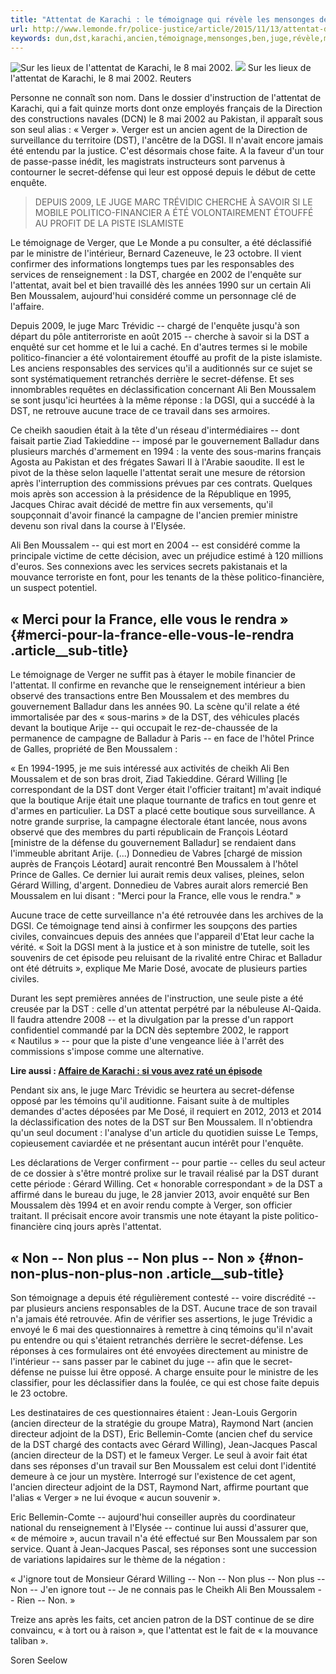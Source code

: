 ```yaml
---
title: "Attentat de Karachi : le témoignage qui révèle les mensonges de la DST"
url: http://www.lemonde.fr/police-justice/article/2015/11/13/attentat-de-karachi-le-temoignage-qui-revele-les-dissimulations-de-la-dst_4808707_1653578.html
keywords: dun,dst,karachi,ancien,témoignage,mensonges,ben,juge,révèle,moussalem,willing,lattentat,attentat,ministre,verger
---
```

![Sur les lieux de l\'attentat de Karachi, le 8 mai 2002.](https://img.lemde.fr/2015/11/12/0/0/2048/1392/688/0/60/0/21fc8ae_2792-j77mmw.jpg) ![](https://img.lemde.fr/2015/11/12/0/0/2048/1392/688/0/60/0/21fc8ae_2792-j77mmw.jpg) Sur les lieux de l\'attentat de Karachi, le 8 mai 2002. Reuters

Personne ne connaît son nom. Dans le dossier d'instruction de l'attentat de Karachi, qui a fait quinze morts dont onze employés français de la Direction des constructions navales (DCN) le 8 mai 2002 au Pakistan, il apparaît sous son seul alias : « Verger ». Verger est un ancien agent de la Direction de surveillance du territoire (DST), l'ancêtre de la DGSI. Il n'avait encore jamais été entendu par la justice. C'est désormais chose faite. A la faveur d'un tour de passe-passe inédit, les magistrats instructeurs sont parvenus à contourner le secret-défense qui leur est opposé depuis le début de cette enquête.

> DEPUIS 2009, LE JUGE MARC TRÉVIDIC CHERCHE À SAVOIR SI LE MOBILE POLITICO-FINANCIER A ÉTÉ VOLONTAIREMENT ÉTOUFFÉ AU PROFIT DE LA PISTE ISLAMISTE

Le témoignage de Verger, que Le Monde a pu consulter, a été déclassifié par le ministre de l'intérieur, Bernard Cazeneuve, le 23 octobre. Il vient confirmer des informations longtemps tues par les responsables des services de renseignement : la DST, chargée en 2002 de l'enquête sur l'attentat, avait bel et bien travaillé dès les années 1990 sur un certain Ali Ben Moussalem, aujourd'hui considéré comme un personnage clé de l'affaire.

Depuis 2009, le juge Marc Trévidic -- chargé de l'enquête jusqu'à son départ du pôle antiterroriste en août 2015 -- cherche à savoir si la DST a enquêté sur cet homme et le lui a caché. En d'autres termes si le mobile politico-financier a été volontairement étouffé au profit de la piste islamiste. Les anciens responsables des services qu'il a auditionnés sur ce sujet se sont systématiquement retranchés derrière le secret-défense. Et ses innombrables requêtes en déclassification concernant Ali Ben Moussalem se sont jusqu'ici heurtées à la même réponse : la DGSI, qui a succédé à la DST, ne retrouve aucune trace de ce travail dans ses armoires.

Ce cheikh saoudien était à la tête d'un réseau d'intermédiaires -- dont faisait partie Ziad Takieddine -- imposé par le gouvernement Balladur dans plusieurs marchés d'armement en 1994 : la vente des sous-marins français Agosta au Pakistan et des frégates Sawari II à l'Arabie saoudite. Il est le pivot de la thèse selon laquelle l'attentat serait une mesure de rétorsion après l'interruption des commissions prévues par ces contrats. Quelques mois après son accession à la présidence de la République en 1995, Jacques Chirac avait décidé de mettre fin aux versements, qu'il soupçonnait d'avoir financé la campagne de l'ancien premier ministre devenu son rival dans la course à l'Elysée.

Ali Ben Moussalem -- qui est mort en 2004 -- est considéré comme la principale victime de cette décision, avec un préjudice estimé à 120 millions d'euros. Ses connexions avec les services secrets pakistanais et la mouvance terroriste en font, pour les tenants de la thèse politico-financière, un suspect potentiel.

« Merci pour la France, elle vous le rendra » {#merci-pour-la-france-elle-vous-le-rendra .article__sub-title}
---------------------------------------------

Le témoignage de Verger ne suffit pas à étayer le mobile financier de l'attentat. Il confirme en revanche que le renseignement intérieur a bien observé des transactions entre Ben Moussalem et des membres du gouvernement Balladur dans les années 90. La scène qu'il relate a été immortalisée par des « sous-marins » de la DST, des véhicules placés devant la boutique Arije -- qui occupait le rez-de-chaussée de la permanence de campagne de Balladur à Paris -- en face de l'hôtel Prince de Galles, propriété de Ben Moussalem :

« En 1994-1995, je me suis intéressé aux activités de cheikh Ali Ben Moussalem et de son bras droit, Ziad Takieddine. Gérard Willing \[le correspondant de la DST dont Verger était l'officier traitant\] m'avait indiqué que la boutique Arije était une plaque tournante de trafics en tout genre et d'armes en particulier. La DST a placé cette boutique sous surveillance. A notre grande surprise, la campagne électorale étant lancée, nous avons observé que des membres du parti républicain de François Léotard \[ministre de la défense du gouvernement Balladur\] se rendaient dans l'immeuble abritant Arije. (...) Donnedieu de Vabres \[chargé de mission auprès de François Léotard\] aurait rencontré Ben Moussalem à l'hôtel Prince de Galles. Ce dernier lui aurait remis deux valises, pleines, selon Gérard Willing, d'argent. Donnedieu de Vabres aurait alors remercié Ben Moussalem en lui disant : "Merci pour la France, elle vous le rendra." »

Aucune trace de cette surveillance n'a été retrouvée dans les archives de la DGSI. Ce témoignage tend ainsi à confirmer les soupçons des parties civiles, convaincues depuis des années que l'appareil d'Etat leur cache la vérité. « Soit la DGSI ment à la justice et à son ministre de tutelle, soit les souvenirs de cet épisode peu reluisant de la rivalité entre Chirac et Balladur ont été détruits », explique Me Marie Dosé, avocate de plusieurs parties civiles.

Durant les sept premières années de l'instruction, une seule piste a été creusée par la DST : celle d'un attentat perpétré par la nébuleuse Al-Qaida. Il faudra attendre 2008 -- et la divulgation par la presse d'un rapport confidentiel commandé par la DCN dès septembre 2002, le rapport « Nautilus » -- pour que la piste d'une vengeance liée à l'arrêt des commissions s'impose comme une alternative.

**Lire aussi : [Affaire de Karachi : si vous avez raté un épisode](http://www.lemonde.fr/politique/article/2011/09/21/karachi-avec-bazire-et-gaubert-la-justice-touche-au-premier-cercle-sarkozyste_1575647_823448.html)**

Pendant six ans, le juge Marc Trévidic se heurtera au secret-défense opposé par les témoins qu'il auditionne. Faisant suite à de multiples demandes d'actes déposées par Me Dosé, il requiert en 2012, 2013 et 2014 la déclassification des notes de la DST sur Ben Moussalem. Il n'obtiendra qu'un seul document : l'analyse d'un article du quotidien suisse Le Temps, copieusement caviardée et ne présentant aucun intérêt pour l'enquête.

Les déclarations de Verger confirment -- pour partie -- celles du seul acteur de ce dossier à s'être montré prolixe sur le travail réalisé par la DST durant cette période : Gérard Willing. Cet « honorable correspondant » de la DST a affirmé dans le bureau du juge, le 28 janvier 2013, avoir enquêté sur Ben Moussalem dès 1994 et en avoir rendu compte à Verger, son officier traitant. Il précisait encore avoir transmis une note étayant la piste politico-financière cinq jours après l'attentat.

« Non -- Non plus -- Non plus -- Non » {#non-non-plus-non-plus-non .article__sub-title}
--------------------------------------

Son témoignage a depuis été régulièrement contesté -- voire discrédité -- par plusieurs anciens responsables de la DST. Aucune trace de son travail n'a jamais été retrouvée. Afin de vérifier ses assertions, le juge Trévidic a envoyé le 6 mai des questionnaires à remettre à cinq témoins qu'il n'avait pu entendre ou qui s'étaient retranchés derrière le secret-défense. Les réponses à ces formulaires ont été envoyées directement au ministre de l'intérieur -- sans passer par le cabinet du juge -- afin que le secret-défense ne puisse lui être opposé. A charge ensuite pour le ministre de les classifier, pour les déclassifier dans la foulée, ce qui est chose faite depuis le 23 octobre.

Les destinataires de ces questionnaires étaient : Jean-Louis Gergorin (ancien directeur de la stratégie du groupe Matra), Raymond Nart (ancien directeur adjoint de la DST), Eric Bellemin-Comte (ancien chef du service de la DST chargé des contacts avec Gérard Willing), Jean-Jacques Pascal (ancien directeur de la DST) et le fameux Verger. Le seul à avoir fait état dans ses réponses d'un travail sur Ben Moussalem est celui dont l'identité demeure à ce jour un mystère. Interrogé sur l'existence de cet agent, l'ancien directeur adjoint de la DST, Raymond Nart, affirme pourtant que l'alias « Verger » ne lui évoque « aucun souvenir ».

Eric Bellemin-Comte -- aujourd'hui conseiller auprès du coordinateur national du renseignement à l'Elysée -- continue lui aussi d'assurer que, « de mémoire », aucun travail n'a été effectué sur Ben Moussalem par son service. Quant à Jean-Jacques Pascal, ses réponses sont une succession de variations lapidaires sur le thème de la négation :

« J'ignore tout de Monsieur Gérard Willing -- Non -- Non plus -- Non plus -- Non -- J'en ignore tout -- Je ne connais pas le Cheikh Ali Ben Moussalem -- Rien -- Non. »

Treize ans après les faits, cet ancien patron de la DST continue de se dire convaincu, « à tort ou à raison », que l'attentat est le fait de « la mouvance taliban ».

Soren Seelow
